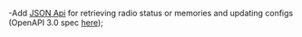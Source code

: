 -Add [JSON Api](https://esp32-si4732.github.io/ats-mini/jsonapi.html) for retrieving radio status or memories and updating configs (OpenAPI 3.0 spec [here](https://esp32-si4732.github.io/ats-mini/_static/dot-dot/openapi-schema.yml));
